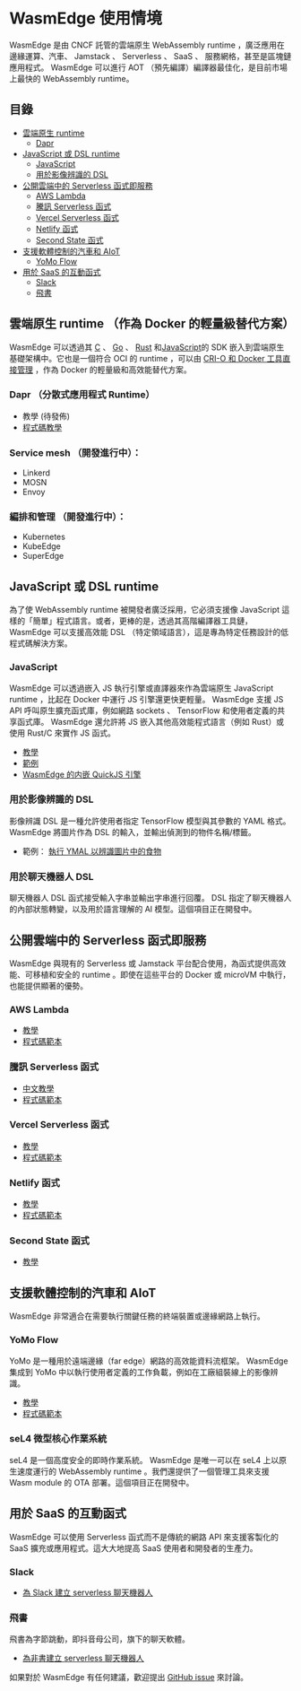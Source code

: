 # WasmEdge 使用情境

WasmEdge 是由 CNCF 託管的雲端原生 WebAssembly runtime ，廣泛應用在邊緣運算、汽車、 Jamstack 、 Serverless 、 SaaS 、 服務網格，甚至是區塊鏈應用程式。 WasmEdge 可以進行 AOT （預先編譯）編譯器最佳化，是目前市場上最快的 WebAssembly runtime。

## 目錄

* [雲端原生 runtime](#雲端原生-runtime-（作為-Docker-的輕量級替代方案）)
  * [Dapr](#Dapr-（分散式應用程式-Runtime）)
* [JavaScript 或 DSL runtime](#JavaScript-或-DSL-runtime)
  * [JavaScript](#javascript)
  * [用於影像辨識的 DSL](#用於影像辨識的-DSL)
* [公開雲端中的 Serverless 函式即服務](#公開雲端中的-Serverless-函式即服務)
  * [AWS Lambda](#aws-lambda)
  * [騰訊 Serverless 函式](#騰訊-Serverless-函式)
  * [Vercel Serverless 函式](#Vercel-Serverless-函式)
  * [Netlify 函式](#Netlify-函式)
  * [Second State 函式](#Second-State-函式)
* [支援軟體控制的汽車和 AIoT](#支援軟體控制的汽車和-AIoT)
  * [YoMo Flow](#yomo-flow)
* [用於 SaaS 的互動函式](#用於-SaaS-的互動函式)
  * [Slack](#slack)
  * [飛書](#飛書)

## 雲端原生 runtime （作為 Docker 的輕量級替代方案）

WasmEdge 可以透過其 [C](https://github.com/WasmEdge/WasmEdge/blob/master/docs/c_api.md) 、 [Go](https://www.secondstate.io/articles/extend-golang-app-with-webassembly-rust/) 、 [Rust](https://github.com/WasmEdge/WasmEdge/tree/master/wasmedge-rs) 和[JavaScript](https://www.secondstate.io/articles/getting-started-with-rust-function/)的 SDK 嵌入到雲端原生基礎架構中。它也是一個符合 OCI 的 runtime ，可以由 [CRI-O 和 Docker 工具直接管理](https://www.secondstate.io/articles/manage-webassembly-apps-in-wasmedge-using-docker-tools/) ，作為 Docker 的輕量級和高效能替代方案。

### Dapr （分散式應用程式 Runtime）

* 教學 (待發佈)
* [程式碼教學](https://github.com/second-state/dapr-wasm)

### Service mesh （開發進行中）：

* Linkerd
* MOSN
* Envoy

### 編排和管理 （開發進行中）：

* Kubernetes
* KubeEdge
* SuperEdge

## JavaScript 或 DSL runtime

為了使 WebAssembly runtime 被開發者廣泛採用，它必須支援像 JavaScript 這樣的「簡單」程式語言。或者，更棒的是，透過其高階編譯器工具鏈， WasmEdge 可以支援高效能 DSL （特定領域語言），這是專為特定任務設計的低程式碼解決方案。

### JavaScript

WasmEdge 可以透過嵌入 JS 執行引擎或直譯器來作為雲端原生 JavaScript runtime ，比起在 Docker 中運行 JS 引擎還更快更輕量。 WasmEdge 支援 JS API 呼叫原生擴充函式庫，例如網路 sockets 、 TensorFlow 和使用者定義的共享函式庫。 WasmEdge 還允許將 JS 嵌入其他高效能程式語言（例如 Rust）或使用 Rust/C 來實作 JS 函式。

* [教學](https://www.secondstate.io/articles/run-javascript-in-webassembly-with-wasmedge/)
* [範例](https://github.com/WasmEdge/WasmEdge/blob/master/tools/wasmedge/examples/js/README.md)
* [WasmEdge 的内嵌 QuickJS 引擎](https://github.com/second-state/wasmedge-quickjs)

### 用於影像辨識的 DSL

影像辨識 DSL 是一種允許使用者指定 TensorFlow 模型與其參數的 YAML 格式。 WasmEdge 將圖片作為 DSL 的輸入，並輸出偵測到的物件名稱/標籤。

* 範例： [執行 YMAL 以辨識圖片中的食物](https://github.com/second-state/wasm-learning/blob/master/cli/classify_yml/config/food.yml) 

### 用於聊天機器人 DSL

聊天機器人 DSL 函式接受輸入字串並輸出字串進行回覆。 DSL 指定了聊天機器人的內部狀態轉變，以及用於語言理解的 AI 模型。這個項目正在開發中。

## 公開雲端中的 Serverless 函式即服務

WasmEdge 與現有的 Serverless 或 Jamstack 平台配合使用，為函式提供高效能、可移植和安全的 runtime 。即使在這些平台的 Docker 或 microVM 中執行，也能提供顯著的優勢。

### AWS Lambda

* [教學](https://www.cncf.io/blog/2021/08/25/webassembly-serverless-functions-in-aws-lambda/)
* [程式碼範本](https://github.com/second-state/aws-lambda-wasm-runtime)

### 騰訊 Serverless 函式

* [中文教學](https://my.oschina.net/u/4532842/blog/5172639)
* [程式碼範本](https://github.com/second-state/tencent-scf-wasm-runtime)

### Vercel Serverless 函式

* [教學](https://www.secondstate.io/articles/vercel-wasmedge-webassembly-rust/)
* [程式碼範本](https://github.com/second-state/vercel-wasm-runtime)

### Netlify 函式

* [教學](https://www.secondstate.io/articles/netlify-wasmedge-webassembly-rust-serverless/)
* [程式碼範本](https://github.com/second-state/netlify-wasm-runtime)

### Second State 函式

* [教學](https://www.secondstate.io/faas/)

## 支援軟體控制的汽車和 AIoT

WasmEdge 非常適合在需要執行關鍵任務的終端裝置或邊緣網路上執行。

### YoMo Flow

YoMo 是一種用於遠端邊緣（far edge）網路的高效能資料流框架。 WasmEdge 集成到 YoMo 中以執行使用者定義的工作負載，例如在工廠組裝線上的影像辨識。

* [教學](https://www.secondstate.io/articles/yomo-wasmedge-real-time-data-streams/)
* [程式碼範本](https://github.com/yomorun/yomo-wasmedge-tensorflow)

### seL4 微型核心作業系統

seL4 是一個高度安全的即時作業系統。 WasmEdge 是唯一可以在 seL4 上以原生速度運行的 WebAssembly runtime 。我們還提供了一個管理工具來支援 Wasm module 的 OTA 部署。這個項目正在開發中。

## 用於 SaaS 的互動函式

WasmEdge 可以使用 Serverless 函式而不是傳統的網路 API 來支援客製化的 SaaS 擴充或應用程式。這大大地提高 SaaS 使用者和開發者的生產力。

### Slack

* [為 Slack 建立 serverless 聊天機器人](http://reactor.secondstate.info/en/docs/user_guideline.html)

### 飛書

飛書為字節跳動，即抖音母公司，旗下的聊天軟體。

* [為非書建立 serverless 聊天機器人](http://reactor.secondstate.info/zh/docs/user_guideline.html)

如果對於 WasmEdge 有任何建議，歡迎提出 [GitHub issue](https://github.com/WasmEdge/WasmEdge/issues) 來討論。
